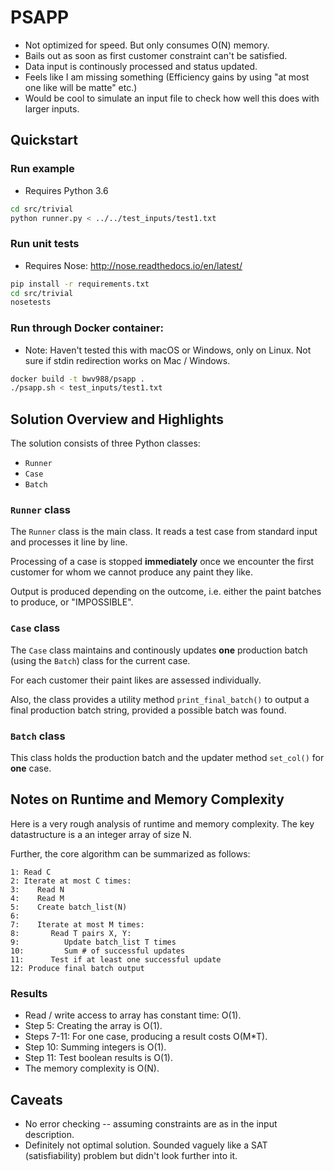 # PSAPP

* Not optimized for speed. But only consumes O(N) memory.
* Bails out as soon as first customer constraint can't be satisfied.
* Data input is continously processed and status updated.
* Feels like I am missing something (Efficiency gains by using "at most one like will be matte" etc.)
* Would be cool to simulate an input file to check how well this does with larger inputs.

## Quickstart

### Run example

* Requires Python 3.6
```bash
cd src/trivial
python runner.py < ../../test_inputs/test1.txt
```

### Run unit tests
* Requires Nose: http://nose.readthedocs.io/en/latest/

```bash
pip install -r requirements.txt
cd src/trivial
nosetests
```

### Run through Docker container:

* Note: Haven't tested this with macOS or Windows, only on Linux. Not sure if stdin redirection works on Mac / Windows.


```bash
docker build -t bwv988/psapp .
./psapp.sh < test_inputs/test1.txt
```

## Solution Overview and Highlights

The solution consists of three Python classes:

* `Runner`
* `Case`
* `Batch`

### `Runner` class

The `Runner` class is the main class. It reads a test case from standard input and processes it line by line.

Processing of a case is stopped **immediately** once we encounter the first customer for whom we cannot produce any paint they like.

Output is produced depending on the outcome, i.e. either the paint batches to produce, or "IMPOSSIBLE".

### `Case` class

The `Case` class maintains and continously updates **one** production batch (using the `Batch`) class for the current case.

For each customer their paint likes are assessed individually.

Also, the class provides a utility method `print_final_batch()` to output a final production batch string, provided a possible batch was found.

### `Batch` class

This class holds the production batch and the updater method `set_col()` for **one** case.

## Notes on Runtime and Memory Complexity

Here is a very rough analysis of runtime and memory complexity. The key datastructure is a an integer array of size N.

Further, the core algorithm can be summarized as follows:

```
1: Read C 
2: Iterate at most C times:
3:    Read N
4:    Read M
5:    Create batch_list(N)
6:
7:    Iterate at most M times:
8:       Read T pairs X, Y:
9:          Update batch_list T times
10:         Sum # of successful updates
11:      Test if at least one successful update
12: Produce final batch output
```

### Results

* Read / write access to array has constant time: O(1).
* Step 5: Creating the array is O(1).
* Steps 7-11: For one case, producing a result costs O(M*T).
* Step 10: Summing integers is O(1).
* Step 11: Test boolean results is O(1).
* The memory complexity is O(N).

 
## Caveats

* No error checking -- assuming constraints are as in the input description.
* Definitely not optimal solution. Sounded vaguely like a SAT (satisfiability) problem but didn't look further into it.
